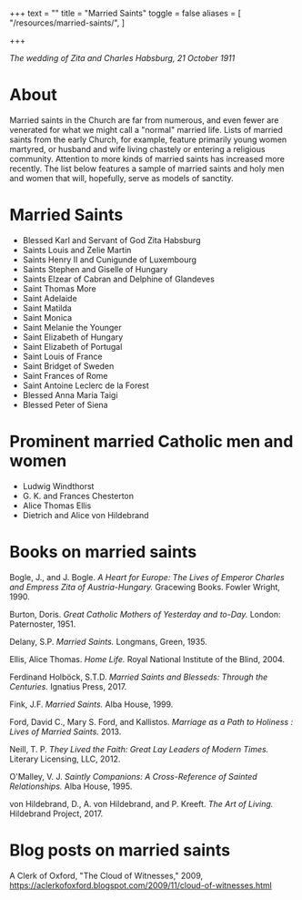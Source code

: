 +++
text = ""
title = "Married Saints"
toggle = false
aliases = [
    "/resources/married-saints/",
]

+++

_The wedding of Zita and Charles Habsburg, 21 October 1911_

# About

Married saints in the Church are far from numerous, and even fewer are venerated for what we might call a "normal" married life. Lists of married saints from the early Church, for example, feature primarily young women martyred, or husband and wife living chastely or entering a religious community. Attention to more kinds of married saints has increased more recently. The list below features a sample of married saints and holy men and women that will, hopefully, serve as models of sanctity.

# Married Saints

* Blessed Karl and Servant of God Zita Habsburg
* Saints Louis and Zelie Martin
* Saints Henry II and Cunigunde of Luxembourg
* Saints Stephen and Giselle of Hungary
* Saints Elzear of Cabran and Delphine of Glandeves
* Saint Thomas More
* Saint Adelaide 
* Saint Matilda 
* Saint Monica
* Saint Melanie the Younger
* Saint Elizabeth of Hungary
* Saint Elizabeth of Portugal
* Saint Louis of France
* Saint Bridget of Sweden
* Saint Frances of Rome
* Saint Antoine Leclerc de la Forest
* Blessed Anna Maria Taigi
* Blessed Peter of Siena

# Prominent married Catholic men and women

* Ludwig Windthorst 
* G. K. and Frances Chesterton
* Alice Thomas Ellis
* Dietrich and Alice von Hildebrand

# Books on married saints 

Bogle, J., and J. Bogle. _A Heart for Europe: The Lives of Emperor Charles and Empress Zita of Austria-Hungary._ Gracewing Books. Fowler Wright, 1990.

Burton, Doris. _Great Catholic Mothers of Yesterday and to-Day._ London: Paternoster, 1951.

Delany, S.P. _Married Saints._ Longmans, Green, 1935. 

Ellis, Alice Thomas. _Home Life._ Royal National Institute of the Blind, 2004. 

Ferdinand Holböck, S.T.D. _Married Saints and Blesseds: Through the Centuries._ Ignatius Press, 2017. 

Fink, J.F. _Married Saints._ Alba House, 1999. 

Ford, David C., Mary S. Ford, and Kallistos. _Marriage as a Path to Holiness : Lives of Married Saints._ 2013.

Neill, T. P. _They Lived the Faith: Great Lay Leaders of Modern Times._ Literary Licensing, LLC, 2012. 

O'Malley, V. J. _Saintly Companions: A Cross-Reference of Sainted Relationships._ Alba House, 1995. 

von Hildebrand, D., A. von Hildebrand, and P. Kreeft. _The Art of Living._ Hildebrand Project, 2017. 

# Blog posts on married saints

A Clerk of Oxford, "The Cloud of Witnesses," 2009, https://aclerkofoxford.blogspot.com/2009/11/cloud-of-witnesses.html
